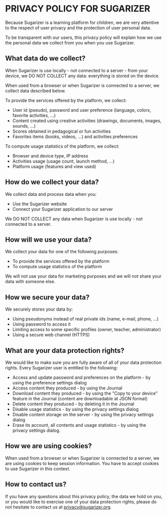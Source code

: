 # PRIVACY POLICY FOR SUGARIZER

Because Sugarizer is a learning platform for children, we are very attentive to the respect of user privacy and the protection of user personal data.

To be transparent with our users, this privacy policy will explain how we use the personal data we collect from you when you use Sugarizer.

## What data do we collect?

When Sugarizer is use locally - not connected to a server - from your device, we DO NOT COLLECT any data: everything is stored on the device.

When used from a browser or when Sugarizer is connected to a server, we collect data described below.

To provide the services offered by the platform, we collect:

- User id (pseudo), password and user preference (language, colors, favorite activities, ...)
- Content created using creative activities (drawings, documents, images, sounds, ...)
- Scores obtained in pedagogical or fun activities
- Favorites items (books, videos, ...) and activities preferences

To compute usage statistics of the platform, we collect:

- Browser and device type, IP address
- Activities usage (usage count, launch method, ...)
- Platform usage (features and view used)

## How do we collect your data?

We collect data and process data when you:

- Use the Sugarizer website
- Connect your Sugarizer application to our server

We DO NOT COLLECT any data when Sugarizer is use locally - not connected to a server.

## How will we use your data?

We collect your data for one of the following purposes:

- To provide the services offered by the platform
- To compute usage statistics of the platform

We will not use your data for marketing purposes and we will not share your data with someone else.

## How we secure your data?

We securely stores your data by:

- Using pseudonyms instead of real private ids (name, e-mail, phone, ...)
- Using password to access it
- Limiting access to some specific profiles (owner, teacher, administrator)
- Using a secure web channel (HTTPS)


## What are your data protection rights?

We would like to make sure you are fully aware of all of your data protection rights. Every Sugarizer user is entitled to the following:

- Access and update password and preferences on the platform - by using the preference settings dialog
- Access content they produced - by using the Journal
- Download content they produced - by using the "Copy to your device" feature in the Journal (content are downloadable at JSON format)
- Delete content they produced - by deleting it in the Journal
- Disable usage statistics - by using the privacy settings dialog
- Disable content storage on the server - by using the privacy settings dialog
- Erase its account, all contents and usage statistics - by using the privacy settings dialog.


## How we are using cookies?

When used from a browser or when Sugarizer is connected to a server, we are using cookies to keep session information. You have to accept cookies to use Sugarizer in this context.

## How to contact us?

If you have any questions about this privacy policy, the data we hold on you, or you would like to exercise one of your data protection rights, please do not hesitate to contact us at privacy@sugarizer.org.





